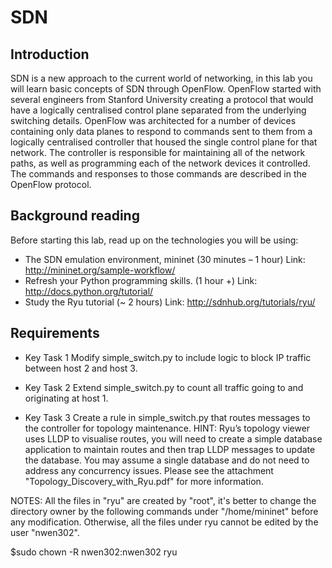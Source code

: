 # SDN

## Introduction
SDN is a new approach to the current world of networking, in this lab you will learn basic concepts of SDN through OpenFlow. OpenFlow started with several engineers from Stanford University creating a protocol that would have a logically centralised control plane separated from the underlying switching details. OpenFlow was architected for a number of devices containing only data planes to respond to commands sent to them from a logically centralised controller that housed the single control plane for that network. The controller is responsible for maintaining all of the network paths, as well as programming each of the network devices it controlled. The commands and responses to those commands are described in the OpenFlow protocol.

## Background reading
Before starting this lab, read up on the technologies you will be using:
- The SDN emulation environment, mininet (30 minutes – 1 hour) Link: http://mininet.org/sample-workflow/
- Refresh your Python programming skills. (1 hour +) Link: http://docs.python.org/tutorial/
- Study the Ryu tutorial (~ 2 hours) Link: http://sdnhub.org/tutorials/ryu/

## Requirements
- Key Task 1
Modify simple_switch.py to include logic to block IP traffic between host 2 and host 3.

- Key Task 2
Extend simple_switch.py to count all traffic going to and originating at host 1.

- Key Task 3
Create a rule in simple_switch.py that routes messages to the controller for topology maintenance.
HINT: Ryu’s topology viewer uses LLDP to visualise routes, you will need to create a simple database application to maintain routes and then trap LLDP messages to update the database. You may assume a single database and do not need to address any concurrency issues.
Please see the attachment "Topology_Discovery_with_Ryu.pdf" for more information.

NOTES:
All the files in "ryu" are created by "root", it's better to change the directory owner by the following commands under "/home/mininet" before any modification. Otherwise, all the files under ryu cannot be edited by the user "nwen302".

$sudo chown -R nwen302:nwen302 ryu

